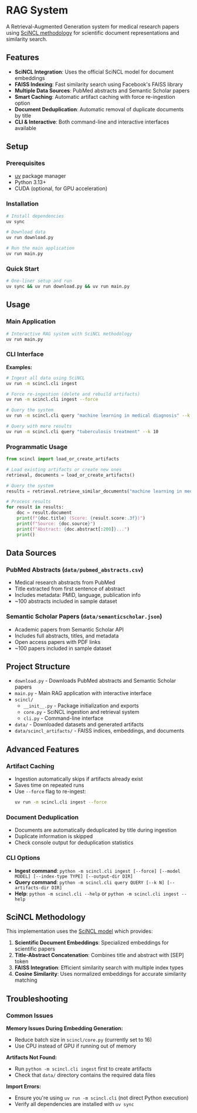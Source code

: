 # RAG System

A Retrieval-Augmented Generation system for medical research papers using [SciNCL methodology](https://github.com/malteos/scincl) for scientific document representations and similarity search.

## Features

- **SciNCL Integration**: Uses the official SciNCL model for document embeddings
- **FAISS Indexing**: Fast similarity search using Facebook's FAISS library
- **Multiple Data Sources**: PubMed abstracts and Semantic Scholar papers
- **Smart Caching**: Automatic artifact caching with force re-ingestion option
- **Document Deduplication**: Automatic removal of duplicate documents by title
- **CLI & Interactive**: Both command-line and interactive interfaces available

## Setup

### Prerequisites
- [uv](https://docs.astral.sh/uv/getting-started/installation/) package manager
- Python 3.13+
- CUDA (optional, for GPU acceleration)

### Installation
```bash
# Install dependencies
uv sync

# Download data
uv run download.py

# Run the main application
uv run main.py
```

### Quick Start
```bash
# One-liner setup and run
uv sync && uv run download.py && uv run main.py
```

## Usage

### Main Application
```bash
# Interactive RAG system with SciNCL methodology
uv run main.py
```

### CLI Interface

**Examples:**
```bash
# Ingest all data using SciNCL
uv run -m scincl.cli ingest

# Force re-ingestion (delete and rebuild artifacts)
uv run -m scincl.cli ingest --force

# Query the system
uv run -m scincl.cli query "machine learning in medical diagnosis" --k 5

# Query with more results
uv run -m scincl.cli query "tuberculosis treatment" --k 10
```

### Programmatic Usage

```python
from scincl import load_or_create_artifacts

# Load existing artifacts or create new ones
retrieval, documents = load_or_create_artifacts()

# Query the system
results = retrieval.retrieve_similar_documents("machine learning in medical diagnosis", k=5)

# Process results
for result in results:
    doc = result.document
    print(f"{doc.title} (Score: {result.score:.3f})")
    print(f"Source: {doc.source}")
    print(f"Abstract: {doc.abstract[:200]}...")
    print()
```

## Data Sources

### PubMed Abstracts (`data/pubmed_abstracts.csv`)
- Medical research abstracts from PubMed
- Title extracted from first sentence of abstract
- Includes metadata: PMID, language, publication info
- ~100 abstracts included in sample dataset

### Semantic Scholar Papers (`data/semanticscholar.json`)
- Academic papers from Semantic Scholar API
- Includes full abstracts, titles, and metadata
- Open access papers with PDF links
- ~100 papers included in sample dataset

## Project Structure
- `download.py` - Downloads PubMed abstracts and Semantic Scholar papers
- `main.py` - Main RAG application with interactive interface
- `scincl/`
  - `__init__.py` - Package initialization and exports
  - `core.py` - SciNCL ingestion and retrieval system
  - `cli.py` - Command-line interface
- `data/` - Downloaded datasets and generated artifacts
- `data/scincl_artifacts/` - FAISS indices, embeddings, and documents

## Advanced Features

### Artifact Caching
- Ingestion automatically skips if artifacts already exist
- Saves time on repeated runs
- Use `--force` flag to re-ingest:
  ```bash
  uv run -m scincl.cli ingest --force
  ```

### Document Deduplication
- Documents are automatically deduplicated by title during ingestion
- Duplicate information is skipped
- Check console output for deduplication statistics

### CLI Options
- **Ingest command**: `python -m scincl.cli ingest [--force] [--model MODEL] [--index-type TYPE] [--output-dir DIR]`
- **Query command**: `python -m scincl.cli query QUERY [--k N] [--artifacts-dir DIR]`
- **Help**: `python -m scincl.cli --help` or `python -m scincl.cli ingest --help`

## SciNCL Methodology

This implementation uses the [SciNCL model](https://huggingface.co/malteos/scincl) which provides:

1. **Scientific Document Embeddings**: Specialized embeddings for scientific papers
2. **Title-Abstract Concatenation**: Combines title and abstract with [SEP] token
3. **FAISS Integration**: Efficient similarity search with multiple index types
4. **Cosine Similarity**: Uses normalized embeddings for accurate similarity matching

## Troubleshooting

### Common Issues

**Memory Issues During Embedding Generation:**
- Reduce batch size in `scincl/core.py` (currently set to 16)
- Use CPU instead of GPU if running out of memory

**Artifacts Not Found:**
- Run `python -m scincl.cli ingest` first to create artifacts
- Check that `data/` directory contains the required data files

**Import Errors:**
- Ensure you're using `uv run -m scincl.cli` (not direct Python execution)
- Verify all dependencies are installed with `uv sync`

